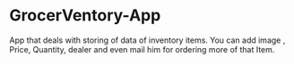 # GrocerVentory-App
App that deals with storing of data of inventory items. You can add image , Price, Quantity, dealer and even mail him for ordering more of that Item. 
